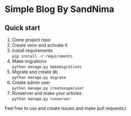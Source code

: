 # Simple Blog By SandNima

## Quick start

1. Clone project repo
2. Create venv and activate it
3. Install requirements  
   `pip install -r requirements`
4. Make migrations  
   `python manage.py makemigrations`
5. Migrate and create db  
   `python manage.py migrate`
6. Create admin user  
   `python manage.py createsuperuser`
7. Runserver and make your articles  
   `python manage.py runserver`
   
Feel free to use and create issues and make pull requests:)